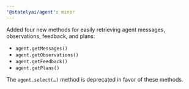 ```yaml
---
'@statelyai/agent': minor
---
```


Added four new methods for easily retrieving agent messages, observations, feedback, and plans:

- `agent.getMessages()`
- `agent.getObservations()`
- `agent.getFeedback()`
- `agent.getPlans()`

The `agent.select(…)` method is deprecated in favor of these methods.
